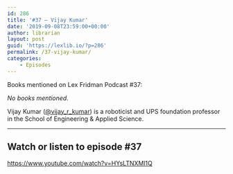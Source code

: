 ```yaml
---
id: 286
title: '#37 – Vijay Kumar'
date: '2019-09-08T23:59:00+00:00'
author: librarian
layout: post
guid: 'https://lexlib.io/?p=286'
permalink: /37-vijay-kumar/
categories:
    - Episodes
---
```


Books mentioned on Lex Fridman Podcast #37:

*No books mentioned.*

Vijay Kumar ([@vijay\_r\_kumar](https://twitter.com/vijay_r_kumar)) is a roboticist and UPS foundation professor in the School of Engineering &amp; Applied Science.

- - - - - -

## Watch or listen to episode #37

<https://www.youtube.com/watch?v=HYsLTNXMl1Q>